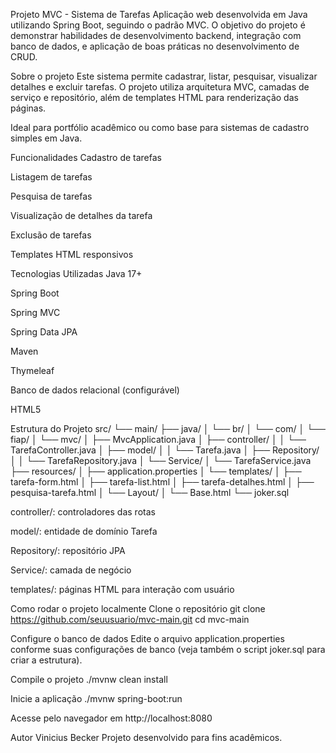 Projeto MVC - Sistema de Tarefas
Aplicação web desenvolvida em Java utilizando Spring Boot, seguindo o padrão MVC. O objetivo do projeto é demonstrar habilidades de desenvolvimento backend, integração com banco de dados, e aplicação de boas práticas no desenvolvimento de CRUD.

Sobre o projeto
Este sistema permite cadastrar, listar, pesquisar, visualizar detalhes e excluir tarefas. O projeto utiliza arquitetura MVC, camadas de serviço e repositório, além de templates HTML para renderização das páginas.

Ideal para portfólio acadêmico ou como base para sistemas de cadastro simples em Java.

Funcionalidades
Cadastro de tarefas

Listagem de tarefas

Pesquisa de tarefas

Visualização de detalhes da tarefa

Exclusão de tarefas

Templates HTML responsivos

Tecnologias Utilizadas
Java 17+

Spring Boot

Spring MVC

Spring Data JPA

Maven

Thymeleaf

Banco de dados relacional (configurável)

HTML5

Estrutura do Projeto
src/
└── main/
├── java/
│ └── br/
│ └── com/
│ └── fiap/
│ └── mvc/
│ ├── MvcApplication.java
│ ├── controller/
│ │ └── TarefaController.java
│ ├── model/
│ │ └── Tarefa.java
│ ├── Repository/
│ │ └── TarefaRepository.java
│ └── Service/
│ └── TarefaService.java
├── resources/
│ ├── application.properties
│ └── templates/
│ ├── tarefa-form.html
│ ├── tarefa-list.html
│ ├── tarefa-detalhes.html
│ ├── pesquisa-tarefa.html
│ └── Layout/
│ └── Base.html
└── joker.sql

controller/: controladores das rotas

model/: entidade de domínio Tarefa

Repository/: repositório JPA

Service/: camada de negócio

templates/: páginas HTML para interação com usuário

Como rodar o projeto localmente
Clone o repositório
git clone https://github.com/seuusuario/mvc-main.git
cd mvc-main

Configure o banco de dados
Edite o arquivo application.properties conforme suas configurações de banco (veja também o script joker.sql para criar a estrutura).

Compile o projeto
./mvnw clean install

Inicie a aplicação
./mvnw spring-boot:run

Acesse pelo navegador em http://localhost:8080

Autor
Vinicius Becker
Projeto desenvolvido para fins acadêmicos.
